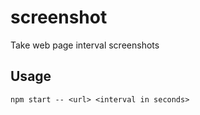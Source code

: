 # screenshot
Take web page interval screenshots

## Usage

```
npm start -- <url> <interval in seconds>
```
